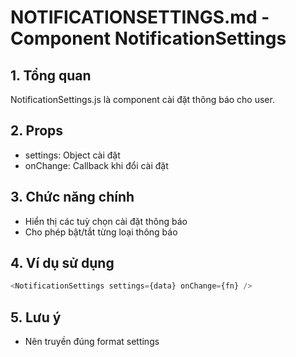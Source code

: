 # NOTIFICATIONSETTINGS.md - Component NotificationSettings

## 1. Tổng quan
NotificationSettings.js là component cài đặt thông báo cho user.

## 2. Props
- settings: Object cài đặt
- onChange: Callback khi đổi cài đặt

## 3. Chức năng chính
- Hiển thị các tuỳ chọn cài đặt thông báo
- Cho phép bật/tắt từng loại thông báo

## 4. Ví dụ sử dụng
```js
<NotificationSettings settings={data} onChange={fn} />
```

## 5. Lưu ý
- Nên truyền đúng format settings